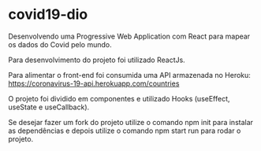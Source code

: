 # covid19-dio
Desenvolvendo uma Progressive Web Application com React para mapear os dados do Covid pelo mundo.

Para desenvolvimento do projeto foi utilizado ReactJs.

Para alimentar o front-end foi consumida uma API armazenada no Heroku: https://coronavirus-19-api.herokuapp.com/countries

O projeto foi dividido em componentes e utilizado Hooks (useEffect, useState e useCallback).

Se desejar fazer um fork do projeto utilize o comando npm init para instalar as dependências e depois utilize o comando npm start run para rodar o projeto.
